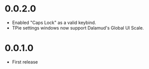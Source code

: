 # 0.0.2.0
- Enabled "Caps Lock" as a valid keybind.
- TPie settings windows now support Dalamud's Global UI Scale.


# 0.0.1.0
- First release